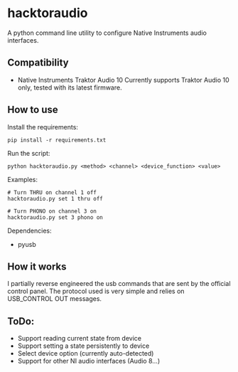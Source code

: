 # hacktoraudio

A python command line utility to configure Native Instruments audio interfaces. 

## Compatibility
- Native Instruments Traktor Audio 10
Currently supports Traktor Audio 10 only, tested with its latest firmware.

## How to use

Install the requirements:
```
pip install -r requirements.txt
```

Run the script: 
```
python hacktoraudio.py <method> <channel> <device_function> <value>
```

Examples:
```
# Turn THRU on channel 1 off
hacktoraudio.py set 1 thru off

# Turn PHONO on channel 3 on
hacktoraudio.py set 3 phono on
```

Dependencies:
- pyusb

## How it works

I partially reverse engineered the usb commands that are sent by the official control panel. The protocol used is very simple and relies on USB_CONTROL OUT messages.


## ToDo:
- Support reading current state from device
- Support setting a state persistently to device
- Select device option (currently auto-detected)
- Support for other NI audio interfaces (Audio 8...)